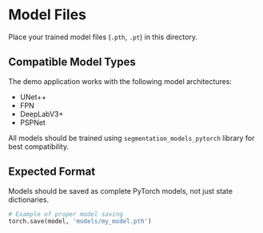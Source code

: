 # Model Files

Place your trained model files (`.pth`, `.pt`) in this directory.

## Compatible Model Types

The demo application works with the following model architectures:
- UNet++
- FPN
- DeepLabV3+
- PSPNet

All models should be trained using `segmentation_models_pytorch` library for best compatibility.

## Expected Format

Models should be saved as complete PyTorch models, not just state dictionaries.

```python
# Example of proper model saving
torch.save(model, 'models/my_model.pth')
``` 